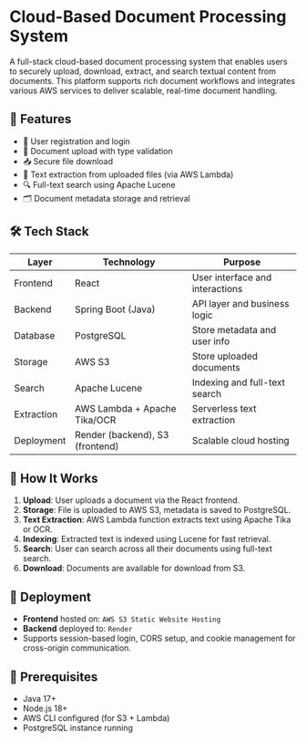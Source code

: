 ﻿# Cloud-Based Document Processing System

A full-stack cloud-based document processing system that enables users to securely upload, download, extract, and search textual content from documents. This platform supports rich document workflows and integrates various AWS services to deliver scalable, real-time document handling.

## 📌 Features

- 🔐 User registration and login
- 📄 Document upload with type validation
- 📥 Secure file download
- 🧠 Text extraction from uploaded files (via AWS Lambda)
- 🔍 Full-text search using Apache Lucene
- 🗂️ Document metadata storage and retrieval

## 🛠️ Tech Stack

| Layer        | Technology                        | Purpose                                  |
|--------------|-----------------------------------|------------------------------------------|
| Frontend     | React                             | User interface and interactions          |
| Backend      | Spring Boot (Java)                | API layer and business logic             |
| Database     | PostgreSQL                        | Store metadata and user info             |
| Storage      | AWS S3                            | Store uploaded documents                 |
| Search       | Apache Lucene                     | Indexing and full-text search            |
| Extraction   | AWS Lambda + Apache Tika/OCR      | Serverless text extraction               |
| Deployment   | Render (backend), S3 (frontend)   | Scalable cloud hosting                   |

## 🧪 How It Works

1. **Upload**: User uploads a document via the React frontend.
2. **Storage**: File is uploaded to AWS S3, metadata is saved to PostgreSQL.
3. **Text Extraction**: AWS Lambda function extracts text using Apache Tika or OCR.
4. **Indexing**: Extracted text is indexed using Lucene for fast retrieval.
5. **Search**: User can search across all their documents using full-text search.
6. **Download**: Documents are available for download from S3.

## 🚀 Deployment

- **Frontend** hosted on: `AWS S3 Static Website Hosting`
- **Backend** deployed to: `Render`
- Supports session-based login, CORS setup, and cookie management for cross-origin communication.

## 🧳 Prerequisites

- Java 17+
- Node.js 18+
- AWS CLI configured (for S3 + Lambda)
- PostgreSQL instance running


